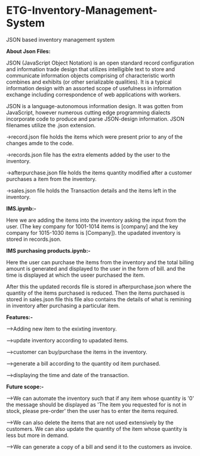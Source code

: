 # ETG-Inventory-Management-System
JSON based inventory management system

**About Json Files:**

JSON (JavaScript Object Notation) is an open standard record configuration and information trade design that utilizes intelligible text to store and communicate information objects comprising of characteristic worth combines and exhibits (or other serializable qualities). It is a typical information design with an assorted scope of usefulness in information exchange including correspondence of web applications with workers. 

JSON is a language-autonomous information design. It was gotten from JavaScript, however numerous cutting edge programming dialects incorporate code to produce and parse JSON-design information. JSON filenames utilize the .json extension.

->record.json file holds the items which were present prior to any of the changes amde to the code.

->records.json file has the extra elements added by the user to the inventory.

->afterpurchase.json file holds the items quantity modified after a customer purchases a item from the inventory.

->sales.json file holds the Transaction details and the items left in the inventory.


**IMS.ipynb:-**

Here we are adding the items into the inventory asking the input from the user. (The key company for 1001-1014 items is [company] and the key company for 1015-1030 items is [Company]). the upadated inventory is stored in records.json.

**IMS purchasing products.ipynb:-**

Here the user can purchase the items from the inventory and the total billing amount is generated and displayed to the user in the form of bill. and the time is displayed at which the useer purchased the item.

After this the updated records file is stored in afterpurchase.json where the quantity of the items purchased is reduced. Then the items purchased is stored in sales.json file this file also contains the details of what is remining in inventory after purchasing a particular item.

**Features:-**

-->Adding new item to the exixting inventory.

-->update inventory according to upadated items.

-->customer can buy/purchase the items in the inventory.

-->generate a bill according to the quantity od item purchased.

-->displaying the time and date of the transaction.

**Future scope:-**

-->We can automate the inventory such that if any item whose quantity is '0' the message should be displayed as 'The item you requested for is not in stock, please pre-order' then the user has to enter the items required.

-->We can also delete the items that are not used extensively by the customers. We can also update the quantity of the item whose quantity is less but more in demand.

-->We can generate a copy of a bill and send it to the customers as invoice.
